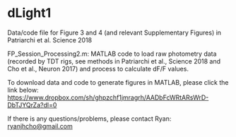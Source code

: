 # dLight1
Data/code file for Figure 3 and 4 (and relevant Supplementary Figures) in Patriarchi et al. Science 2018

FP_Session_Processing2.m:
MATLAB code to load raw photometry data (recorded by TDT rigs, see methods in Patriarchi et al., Science 2018 and Cho et al., Neuron 2017) and process to calculate dF/F values.

To download data and code to generate figures in MATLAB, please click the link below:
https://www.dropbox.com/sh/ghpzchf1jmragrh/AADbFcWRtARsWrD-DbTJYQrZa?dl=0

If there is any questions/problems, please contact Ryan: ryanjhcho@gmail.com
